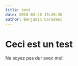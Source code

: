 ```yaml
---
title: test
date: 2018-03-26 19:20:38
author: Benjamin Caradeuc
---
```

# Ceci est un test

Ne soyez pas dur avec moi!